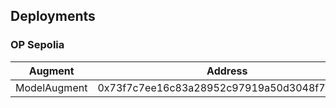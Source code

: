 ## Deployments

### OP Sepolia

| Augment      | Address                                    |
| ------------ | ------------------------------------------ |
| ModelAugment | 0x73f7c7ee16c83a28952c97919a50d3048f7a7514 |
